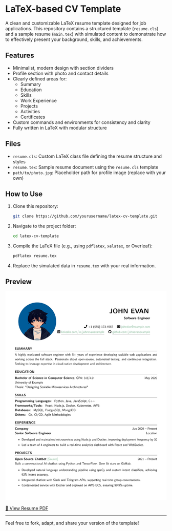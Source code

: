 # LaTeX-based CV Template

A clean and customizable LaTeX resume template designed for job applications. This repository contains a structured template (`resume.cls`) and a sample resume (`main.tex`) with simulated content to demonstrate how to effectively present your background, skills, and achievements.

## Features

- Minimalist, modern design with section dividers
- Profile section with photo and contact details
- Clearly defined areas for:
  - Summary
  - Education
  - Skills
  - Work Experience
  - Projects
  - Activities
  - Certificates
- Custom commands and environments for consistency and clarity
- Fully written in LaTeX with modular structure

## Files

- `resume.cls`: Custom LaTeX class file defining the resume structure and styles
- `resume.tex`: Sample resume document using the `resume.cls` template
- `path/to/photo.jpg`: Placeholder path for profile image (replace with your own)

## How to Use

1. Clone this repository:
   ```bash
   git clone https://github.com/yourusername/latex-cv-template.git
   ```

2. Navigate to the project folder:
   ```bash
   cd latex-cv-template
   ```

3. Compile the LaTeX file (e.g., using `pdflatex`, `xelatex`, or Overleaf):
   ```bash
   pdflatex resume.tex
   ```

4. Replace the simulated data in `resume.tex` with your real information.

## Preview

![Resume Preview](templateCV.jpg)

[📄 View Resume PDF](templateCV.pdf)

---

Feel free to fork, adapt, and share your version of the template!
